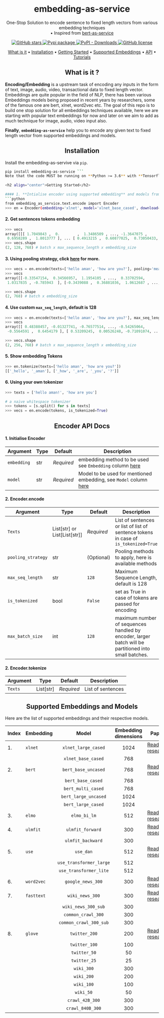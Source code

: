 
<h1 align="center">embedding-as-service</h1>  
<p align="center">One-Stop Solution to encode sentence to fixed length vectors from various embedding techniques   
<br>• Inspired from <a href="[https://github.com/hanxiao/bert-as-service](https://github.com/hanxiao/bert-as-service)"> bert-as-service</a> </p>  
<p align="center">  
  <a href="https://github.com/amansrivastava17/embedding-as-service/stargazers">  
    <img src="https://img.shields.io/github/stars/amansrivastava17/embedding-as-service.svg?colorA=orange&colorB=orange&logo=github"  
         alt="GitHub stars">  
  </a>  
  <a href="https://pypi.org/project/embedding-as-service/">  
      <img src="https://img.shields.io/pypi/v/embedding-as-service?colorB=brightgreen" alt="Pypi package">  
    </a>  
  <a href="https://pypi.org/project/embedding-as-service/">  
      <img alt="PyPI - Downloads" src="https://img.shields.io/pypi/dm/embedding-as-service">  
  </a>  
  <a href="https://github.com/amansrivastava/embedding-as-service/blob/master/LICENSE">  
        <img src="https://img.shields.io/github/license/amansrivastava17/embedding-as-service.svg"  
             alt="GitHub license">  
  </a>  
</p>  
  
<p align="center">  
 <a href="#what-is-it-">What is it</a> •  
  <a href="#installation">Installation</a> •  
  <a href="#getting-started">Getting Started</a> •  
  <a href="#supported-embeddings-and-models">Supported Embeddings</a> •  
  <a href="#server-and-client-api">API</a> •  
  <a href="#book-tutorial">Tutorials</a>     
</p>  
  
<h2 align="center">What is it ?</h3>  
  
**Encoding/Embedding** is a upstream task of encoding any inputs in the form of text, image, audio, video, transactional data to fixed length vector. Embeddings are quite popular in the field of NLP, there has been various Embeddings models being proposed in recent years by researchers, some of the famous one are bert, xlnet, word2vec etc. The goal of this repo is to build one stop solution for all embeddings techniques available, here we are starting with popular text embeddings for now and later on we aim  to add as much technique for image, audio, video input also.  
  
**Finally**, **`embedding-as-service`** help you to encode any given text to fixed length vector from supported embeddings and models.  
  
<h2 align="center">Installation</h2>  
  
Install the embedding-as-servive via `pip`.   
```bash  
pip install embedding-as-service ```  
Note that the code MUST be running on **Python >= 3.6** with **Tensorflow >= 1.10** (_one-point-ten_). Again, this module does not support Python 2!  
  
<h2 align="center">Getting Started</h2>  
  
#### 1. **Intialise encoder using supported embedding** and models from <a href="#supported-embeddings-and-models">here</a>  
```python  
from embedding_as_service.text.encode import Encoder  
>>> en = Encoder(embedding='xlnet', model='xlnet_base_cased', download=True)  
```  
#### 2. Get sentences **tokens embedding**  
```python >>> vecs = en.encode(texts=['hello aman', 'how are you?'])  
>>> vecs  
array([[[ 1.7049843 ,  0.        ,  1.3486509 , ..., -1.3647075 ,  
 0.6958289 ,  1.8013777 ], ... [ 0.4913215 ,  0.60877025,  0.73050433, ..., -0.64490885, 0.8525057 ,  0.3080206 ]]], dtype=float32)  
>>> vecs.shape  
(2, 128, 768) # batch x max_sequence_length x embedding_size  
```  
#### 3. Using **pooling strategy**, click <a href="#pooling strategy">here</a> for more.  
```python  
>>> vecs = en.encode(texts=['hello aman', 'how are you?'], pooling='mean')  
>>> vecs  
array([[-0.33547154,  0.34566957,  1.1954105 , ...,  0.33702594,  
 1.0317835 , -0.785943  ], [-0.3439088 ,  0.36881036,  1.0612687 , ...,  0.28851607, 1.1107115 , -0.6253736 ]], dtype=float32)  
  
>>> vecs.shape  
(2, 768) # batch x embedding_size  
```  
#### 4. Use custom `max_seq_length`, default is 128  
```python  
>>> vecs = en.encode(texts=['hello aman', 'how are you?'], max_seq_length=256)  
>>> vecs  
array([[ 0.48388457, -0.01327741, -0.76577514, ..., -0.54265064,  
 -0.5564591 ,  0.6454179 ], [ 0.53209245,  0.00526248, -0.71091074, ..., -0.5171917 , -0.40458363,  0.6779779 ]], dtype=float32)  
  
>>> vecs.shape  
(2, 256, 768) # batch x max_sequence_length x embedding_size  
```  
#### 5. Show embedding Tokens  
```python  
>>> en.tokenize(texts=['hello aman', 'how are you?'])  
[['_hello', '_aman'], ['_how', '_are', '_you', '?']]  
```  
  
#### 6. Using your own tokenizer  
```python  
>>> texts = ['hello aman!', 'how are you']  
  
# a naive whitespace tokenizer  
>>> tokens = [s.split() for s in texts]  
>>> vecs = en.encode(tokens, is_tokenized=True)  
```  
<h2 align="center"> Encoder API Docs </h2>  

#### 1.  Initialise Encoder

  | Argument | Type | Default | Description |
|--------------------|------|-------------|----------------------------------------------------------------------------------------------------------------------------------------------------------------|
| `embedding` | str | *Required* | embedding method to be used see `Embedding` column <a href="#supported-embeddings-and-models">here</a>|
| `model`| str |*Required*| Model to be used for mentioned embedding, see `Model` column <a href="#supported-embeddings-and-models">here</a>|

#### 2.  Encoder.encode

  | Argument | Type | Default | Description |
|--------------------|------|-------------|----------------------------------------------------------------------------------------------------------------------------------------------------------------|
| `Texts` | List[str] or List[List[str]] | *Required* | List of sentences or list of list of sentence tokens in case of `is_tokenized=True`
| `pooling_strategy`| str |(Optional)| Pooling methods to apply, here is available methods|
| `max_seq_length`| str | `128` | Maximum Sequence Length, default is 128|
| `is_tokenized` | bool | `False` | set as True in case of tokens are passed for encoding |  
| `max_batch_size` | int | `128` | maximum number of sequences handled by encoder, larger batch will be partitioned into small batches. |
  
  #### 2.  Encoder.tokenize
  | Argument | Type | Default | Description |
|--------------------|------|-------------|----------------------------------------------------------------------------------------------------------------------------------------------------------------|
| `Texts` | List[str] | *Required* | List of sentences  

<h2 align="center" href="#supported-models">Supported Embeddings and Models</h2>  
  
Here are the list of supported embeddings and their respective models.  
  
| Index |Embedding  | Model  | Embedding dimensions | Paper |   
|:--|:--|:--:|:--:|--|  
|1. |`xlnet` |`xlnet_large_cased` | 1024| <a href="https://arxiv.org/abs/1906.08237"> Read research  </a>|  
||  |`xlnet_base_cased` | 768| |  
|2. |`bert` |`bert_base_uncased` | 768| <a href="https://arxiv.org/abs/1810.04805"> Read research </a>|  
|||`bert_base_cased` | 768| |  
||  |`bert_multi_cased` | 768||   
||  |`bert_large_uncased` | 1024||   
||  |`bert_large_cased` | 1024| |  
|3. |`elmo` |`elmo_bi_lm` | 512| <a href="https://allennlp.org/elmo"> Read research </a>|  
|4. |`ulmfit` |`ulmfit_forward` | 300|<a href="https://arxiv.org/abs/1801.06146"> Read research </a>|   
|||`ulmfit_backward` | 300| |  
|5. |`use`|`use_dan` | 512| <a href="https://arxiv.org/abs/1803.11175"> Read research </a>|  
||  |`use_transformer_large` | 512| |  
||  |`use_transformer_lite` | 512| |  
|6. |`word2vec`|`google_news_300` | 300| <a href="https://arxiv.org/abs/1301.3781"> Read research </a>|  
|7. |`fasttext`|`wiki_news_300` | 300| <a href="https://arxiv.org/abs/1607.01759"> Read research </a>|  
||  |`wiki_news_300_sub` | 300| |  
||  |`common_crawl_300` | 300| |  
||  |`common_crawl_300_sub` | 300| |  
|8. |`glove`|`twitter_200` | 200| <a href="https://nlp.stanford.edu/pubs/glove.pdf"> Read research </a>|  
||  |`twitter_100` | 100| |  
||  |`twitter_50` | 50| |  
||  |`twitter_25` | 25| |  
||  |`wiki_300` | 300| |  
||  |`wiki_200` | 200| |  
||  |`wiki_100` | 100| |  
||  |`wiki_50` | 50| |  
||  |`crawl_42B_300` | 300| |  
||  |`crawl_840B_300` | 300| |